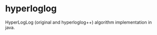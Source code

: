 hyperloglog
===========

HyperLogLog (original and hyperloglog++) algorithm implementation in java.
